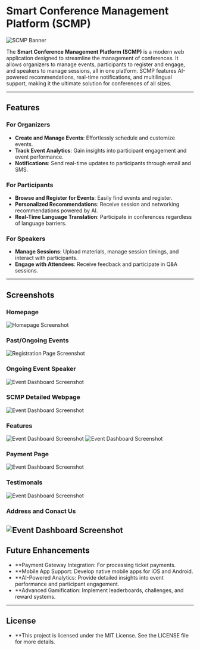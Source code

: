 # **Smart Conference Management Platform (SCMP)**

![SCMP Banner](./Images/banner.png)

The **Smart Conference Management Platform (SCMP)** is a modern web application designed to streamline the management of conferences. It allows organizers to manage events, participants to register and engage, and speakers to manage sessions, all in one platform. SCMP features AI-powered recommendations, real-time notifications, and multilingual support, making it the ultimate solution for conferences of all sizes.

---

## **Features**

### **For Organizers**
- **Create and Manage Events**: Effortlessly schedule and customize events.
- **Track Event Analytics**: Gain insights into participant engagement and event performance.
- **Notifications**: Send real-time updates to participants through email and SMS.

### **For Participants**
- **Browse and Register for Events**: Easily find events and register.
- **Personalized Recommendations**: Receive session and networking recommendations powered by AI.
- **Real-Time Language Translation**: Participate in conferences regardless of language barriers.

### **For Speakers**
- **Manage Sessions**: Upload materials, manage session timings, and interact with participants.
- **Engage with Attendees**: Receive feedback and participate in Q&A sessions.

---

## **Screenshots**

### **Homepage**
![Homepage Screenshot](./imagesForGIT/homepage.png)

### **Past/Ongoing Events**
![Registration Page Screenshot](./imagesForGIT/2.png)

### **Ongoing Event Speaker**
![Event Dashboard Screenshot](./imagesForGIT/3.png)

### **SCMP Detailed Webpage**
![Event Dashboard Screenshot](./imagesForGIT/4.png)

### **Features**
![Event Dashboard Screenshot](./imagesForGIT/5.png)
![Event Dashboard Screenshot](./imagesForGIT/6.png)

### **Payment Page**
![Event Dashboard Screenshot](./imagesForGIT/payment.png)

### **Testimonals**
![Event Dashboard Screenshot](./imagesForGIT/7.png)

### **Address and Conact Us**
![Event Dashboard Screenshot](./imagesForGIT/8.png)
---

## **Future Enhancements** 

- **Payment Gateway Integration: For processing ticket payments.
- **Mobile App Support: Develop native mobile apps for iOS and Android.
- **AI-Powered Analytics: Provide detailed insights into event performance and participant engagement.
- **Advanced Gamification: Implement leaderboards, challenges, and reward systems.
---


## **License**
- **This project is licensed under the MIT License. See the LICENSE file for more details.

